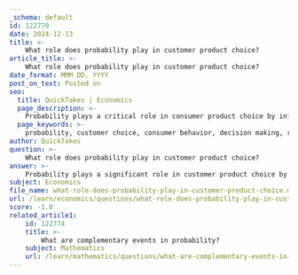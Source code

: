 ```yaml
---
_schema: default
id: 122770
date: 2024-12-13
title: >-
    What role does probability play in customer product choice?
article_title: >-
    What role does probability play in customer product choice?
date_format: MMM DD, YYYY
post_on_text: Posted on
seo:
  title: QuickTakes | Economics
  page_description: >-
    Probability plays a critical role in consumer product choice by influencing decision-making processes, risk evaluation, and marketing strategies, highlighting the importance of understanding consumer behavior.
  page_keywords: >-
    probability, customer choice, consumer behavior, decision making, risk assessment, marketing strategies, discounts, online reviews, information overload, scarcity, consumer preferences
author: QuickTakes
question: >-
    What role does probability play in customer product choice?
answer: >-
    Probability plays a significant role in customer product choice by influencing how consumers evaluate options and make decisions based on perceived risks and rewards. Here are several key aspects of how probability impacts consumer behavior:\n\n1. **Evaluating Outcomes**: Consumers often find themselves in situations where they must assess the probability of various outcomes associated with their choices. For instance, when considering a product, they may weigh the likelihood of satisfaction against the risk of dissatisfaction. This evaluation process is crucial for understanding consumer behavior and decision-making.\n\n2. **Discounting and Promotions**: The concept of probability discounting is important in marketing strategies. For example, consumers may prefer a probabilistic discount (e.g., a chance to win a discount) over a guaranteed discount. Research indicates that as the probability of receiving a reward increases, the propensity to choose a probabilistic option decreases. This suggests that marketers need to carefully design promotions to align with consumer preferences.\n\n3. **Impact of Online Reviews**: Probability also plays a role in how consumers interpret online reviews. The likelihood of a positive review can influence a consumer's decision to purchase a product. Studies have shown that the features of reviews, such as their positivity or negativity, can significantly affect the perceived probability of a product's success or failure in meeting consumer expectations.\n\n4. **Information Overload**: When faced with an abundance of information, consumers may struggle to make decisions, leading to longer decision-making times and potentially poorer choices. Understanding the probability of various outcomes can help consumers navigate this information overload more effectively.\n\n5. **Behavioral Data and Decision Quality**: Behavioral studies indicate that consumers often take longer to make decisions when they are overwhelmed with choices. Probability theory can help in modeling these decision processes, allowing businesses to better understand how to present options to consumers in a way that enhances decision quality.\n\n6. **Scarcity and Decision Making**: The perception of scarcity can also be influenced by probability. For example, if consumers believe that the likelihood of obtaining a product is decreasing (e.g., due to limited stock), they may be more inclined to make a purchase. Understanding how different forms of scarcity affect consumer decision-making can provide valuable insights for marketers.\n\nIn summary, probability is a fundamental component of consumer product choice, affecting how individuals assess risks, interpret promotions, and make decisions based on available information. By leveraging probability concepts, businesses can better tailor their marketing strategies to align with consumer behavior and preferences.
subject: Economics
file_name: what-role-does-probability-play-in-customer-product-choice.md
url: /learn/economics/questions/what-role-does-probability-play-in-customer-product-choice
score: -1.0
related_article1:
    id: 122774
    title: >-
        What are complementary events in probability?
    subject: Mathematics
    url: /learn/mathematics/questions/what-are-complementary-events-in-probability
---
```


&nbsp;